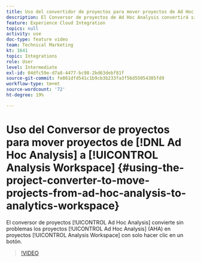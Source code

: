 ```yaml
---
title: Uso del convertidor de proyectos para mover proyectos de Ad Hoc Analysis a Analytics Workspace
description: El Conversor de proyectos de Ad Hoc Analysis convertirá sin problemas los proyectos de Ad Hoc Analysis (AHA) en proyectos de Analysis Workspace con solo hacer clic en un botón.
feature: Experience Cloud Integration
topics: null
activity: use
doc-type: feature video
team: Technical Marketing
kt: 1641
topic: Integrations
role: User
level: Intermediate
exl-id: 04dfc59e-d7a8-4477-bc98-2bd63debf81f
source-git-commit: fe861dfd541c1b9cb3b233fa3f56d55054305fd9
workflow-type: tm+mt
source-wordcount: '72'
ht-degree: 19%

---
```


# Uso del Conversor de proyectos para mover proyectos de [!DNL Ad Hoc Analysis] a [!UICONTROL Analysis Workspace] {#using-the-project-converter-to-move-projects-from-ad-hoc-analysis-to-analytics-workspace}

El conversor de proyectos [!UICONTROL Ad Hoc Analysis] convierte sin problemas los proyectos [!UICONTROL Ad Hoc Analysis] (AHA) en proyectos [!UICONTROL Analysis Workspace] con solo hacer clic en un botón.

>[!VIDEO](https://video.tv.adobe.com/v/23118/?quality=12)

